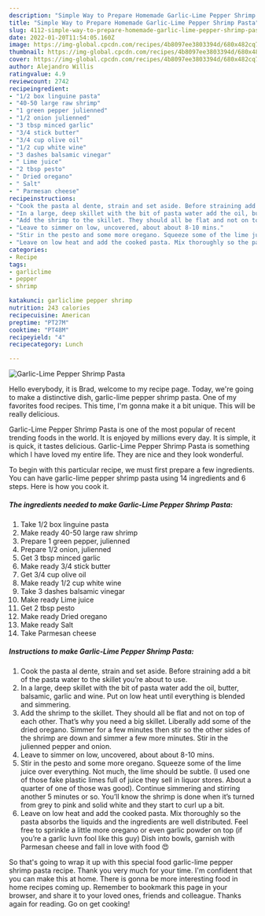 ```yaml
---
description: "Simple Way to Prepare Homemade Garlic-Lime Pepper Shrimp Pasta"
title: "Simple Way to Prepare Homemade Garlic-Lime Pepper Shrimp Pasta"
slug: 4112-simple-way-to-prepare-homemade-garlic-lime-pepper-shrimp-pasta
date: 2022-01-20T11:54:05.160Z
image: https://img-global.cpcdn.com/recipes/4b8097ee3803394d/680x482cq70/garlic-lime-pepper-shrimp-pasta-recipe-main-photo.jpg
thumbnail: https://img-global.cpcdn.com/recipes/4b8097ee3803394d/680x482cq70/garlic-lime-pepper-shrimp-pasta-recipe-main-photo.jpg
cover: https://img-global.cpcdn.com/recipes/4b8097ee3803394d/680x482cq70/garlic-lime-pepper-shrimp-pasta-recipe-main-photo.jpg
author: Alejandro Willis
ratingvalue: 4.9
reviewcount: 2742
recipeingredient:
- "1/2 box linguine pasta"
- "40-50 large raw shrimp"
- "1 green pepper julienned"
- "1/2 onion julienned"
- "3 tbsp minced garlic"
- "3/4 stick butter"
- "3/4 cup olive oil"
- "1/2 cup white wine"
- "3 dashes balsamic vinegar"
- " Lime juice"
- "2 tbsp pesto"
- " Dried oregano"
- " Salt"
- " Parmesan cheese"
recipeinstructions:
- "Cook the pasta al dente, strain and set aside. Before straining add a bit of the pasta water to the skillet you’re about to use."
- "In a large, deep skillet with the bit of pasta water add the oil, butter, balsamic, garlic and wine. Put on low heat until everything is blended and simmering."
- "Add the shrimp to the skillet. They should all be flat and not on top of each other. That’s why you need a big skillet. Liberally add some of the dried oregano. Simmer for a few minutes then stir so the other sides of the shrimp are down and simmer a few more minutes. Stir in the julienned pepper and onion."
- "Leave to simmer on low, uncovered, about about 8-10 mins."
- "Stir in the pesto and some more oregano. Squeeze some of the lime juice over everything. Not much, the lime should be subtle. (I used one of those fake plastic limes full of juice they sell in liquor stores. About a quarter of one of those was good). Continue simmering and stirring another 5 minutes or so. You’ll know the shrimp is done when it’s turned from grey to pink and solid white and they start to curl up a bit."
- "Leave on low heat and add the cooked pasta. Mix thoroughly so the pasta absorbs the liquids and the ingredients are well distributed. Feel free to sprinkle a little more oregano or even garlic powder on top (if you’re a garlic luvn fool like this guy) Dish into bowls, garnish with Parmesan cheese and fall in love with food 😍"
categories:
- Recipe
tags:
- garliclime
- pepper
- shrimp

katakunci: garliclime pepper shrimp 
nutrition: 243 calories
recipecuisine: American
preptime: "PT27M"
cooktime: "PT48M"
recipeyield: "4"
recipecategory: Lunch

---
```



![Garlic-Lime Pepper Shrimp Pasta](https://img-global.cpcdn.com/recipes/4b8097ee3803394d/680x482cq70/garlic-lime-pepper-shrimp-pasta-recipe-main-photo.jpg)

Hello everybody, it is Brad, welcome to my recipe page. Today, we're going to make a distinctive dish, garlic-lime pepper shrimp pasta. One of my favorites food recipes. This time, I'm gonna make it a bit unique. This will be really delicious.

Garlic-Lime Pepper Shrimp Pasta is one of the most popular of recent trending foods in the world. It is enjoyed by millions every day. It is simple, it is quick, it tastes delicious. Garlic-Lime Pepper Shrimp Pasta is something which I have loved my entire life. They are nice and they look wonderful.




To begin with this particular recipe, we must first prepare a few ingredients. You can have garlic-lime pepper shrimp pasta using 14 ingredients and 6 steps. Here is how you cook it.

<!--inarticleads1-->

##### The ingredients needed to make Garlic-Lime Pepper Shrimp Pasta:

1. Take 1/2 box linguine pasta
1. Make ready 40-50 large raw shrimp
1. Prepare 1 green pepper, julienned
1. Prepare 1/2 onion, julienned
1. Get 3 tbsp minced garlic
1. Make ready 3/4 stick butter
1. Get 3/4 cup olive oil
1. Make ready 1/2 cup white wine
1. Take 3 dashes balsamic vinegar
1. Make ready  Lime juice
1. Get 2 tbsp pesto
1. Make ready  Dried oregano
1. Make ready  Salt
1. Take  Parmesan cheese




<!--inarticleads2-->

##### Instructions to make Garlic-Lime Pepper Shrimp Pasta:

1. Cook the pasta al dente, strain and set aside. Before straining add a bit of the pasta water to the skillet you’re about to use.
1. In a large, deep skillet with the bit of pasta water add the oil, butter, balsamic, garlic and wine. Put on low heat until everything is blended and simmering.
1. Add the shrimp to the skillet. They should all be flat and not on top of each other. That’s why you need a big skillet. Liberally add some of the dried oregano. Simmer for a few minutes then stir so the other sides of the shrimp are down and simmer a few more minutes. Stir in the julienned pepper and onion.
1. Leave to simmer on low, uncovered, about about 8-10 mins.
1. Stir in the pesto and some more oregano. Squeeze some of the lime juice over everything. Not much, the lime should be subtle. (I used one of those fake plastic limes full of juice they sell in liquor stores. About a quarter of one of those was good). Continue simmering and stirring another 5 minutes or so. You’ll know the shrimp is done when it’s turned from grey to pink and solid white and they start to curl up a bit.
1. Leave on low heat and add the cooked pasta. Mix thoroughly so the pasta absorbs the liquids and the ingredients are well distributed. Feel free to sprinkle a little more oregano or even garlic powder on top (if you’re a garlic luvn fool like this guy) Dish into bowls, garnish with Parmesan cheese and fall in love with food 😍




So that's going to wrap it up with this special food garlic-lime pepper shrimp pasta recipe. Thank you very much for your time. I'm confident that you can make this at home. There is gonna be more interesting food in home recipes coming up. Remember to bookmark this page in your browser, and share it to your loved ones, friends and colleague. Thanks again for reading. Go on get cooking!
